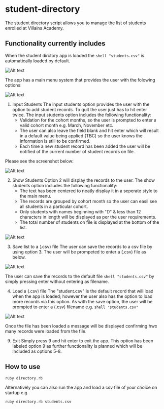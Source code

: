 # student-directory #

The student directory script allows you to manage the list of students enrolled 
at Villains Academy.


## Functionality currently includes ##

When the student dirctory app is loaded the ``` shell "students.csv" ``` is 
automatically loaded by default.  

![Alt text](/Projects/screenshots/student-directory-screenshots/default_load.png?raw=true "Student Directory Main Menu")

The app has a main menu system that provides the user with the folowing options:

![Alt text](/Projects/screenshots/student-directory-screenshots/main_menu.png?raw=true "Student Directory Main Menu")

1. Input Students
The input students option provides the user with the option to add student records.
To quit the user just has to hit enter twice.  The input students option includes the 
following functionality: 
    - Validation for the cohort months, so the user is prompted to enter a valid
      cohort month e.g. March, November etc.
    - The user can also leave the field blank and hit enter which will result in 
      a default value being applied (TBC) so the user knows the information is
      still to be confirmed.
    - Each time a new student record has been added the user will be notified of
      the current number of student records on file.

Please see the screenshot below:

![Alt text](/Projects/screenshots/student-directory-screenshots/adding_a_record.png?raw=true "Adding a record")


2. Show Students 
Option 2 will display the records to the user.  The show students option includes
the following functionality:
    - The text has been centered to neatly display it in a seperate style to the 
      main menu.
    - The records are grouped by cohort month so the user can easil see all 
      students in a particular cohort.
    - Only students with names beginning with "D" & less than 12 characters in 
      length will be displayed as per the user requirements.
    - The total number of students on file is displayed at the bottom of the list.

![Alt text](/Projects/screenshots/student-directory-screenshots/show_record.png?raw=true "Adding a record")


3. Save list to a (.csv) file
The user can save the records to a csv file by using option 3.  The user will be 
prompeted to enter a (.csv) file as below.

![Alt text](/Projects/screenshots/student-directory-screenshots/saving.png?raw=true "Adding a record")

The user can save the records to the default file ``` shell "students.csv" ``` by
simply pressing enter without entering as filename.


4. Load a (.csv) file
The "student.csv" is the default record that will load when the app is loaded; however
the user also has the option to load more records via this option.  As with the 
save option, the user will be prompted to enter a (.csv) filename e.g. 
``` shell "students.csv" ``` 

![Alt text](/Projects/screenshots/student-directory-screenshots/loading.png?raw=true "Adding a record")

Once the file has been loaded a message will be displayed confirming hwo many 
records were loaded from the file.

9. Exit 
Simply press 9 and hit enter to exit the app.  This option has been labeled option 9
as further functionality is planned which will be included as options 5-8.


## How to use ##

``` shell
ruby directory.rb
```
Alternatively you can also run the app and load a csv file of your choice on startup
e.g.
``` shell
ruby directory.rb students.csv
```